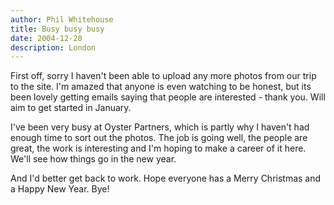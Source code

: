 ```yaml
---
author: Phil Whitehouse
title: Busy busy busy
date: 2004-12-20
description: London
---
```


First off, sorry I haven't been able to upload any more photos from our trip to the site. I'm amazed that anyone is even watching to be honest, but its been lovely getting emails saying that people are interested - thank you. Will aim to get started in January.

I've been very busy at Oyster Partners, which is partly why I haven't had enough time to sort out the photos. The job is going well, the people are great, the work is interesting and I'm hoping to make a career of it here. We'll see how things go in the new year.

And I'd better get back to work. Hope everyone has a Merry Christmas and a Happy New Year. Bye!
